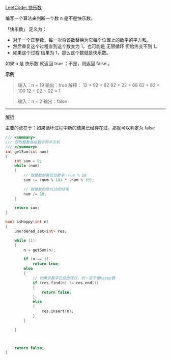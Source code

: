 [LeetCode: 快乐数](https://leetcode.cn/problems/happy-number/description/)

编写一个算法来判断一个数 n 是不是快乐数。

「快乐数」 定义为：
- 对于一个正整数，每一次将该数替换为它每个位置上的数字的平方和。
- 然后重复这个过程直到这个数变为 1，也可能是 无限循环 但始终变不到 1。
- 如果这个过程 结果为 1，那么这个数就是快乐数。

如果 n 是 快乐数 就返回 true ；不是，则返回 false 。

**示例**

>输入：n = 19
输出：true
解释：
12 + 92 = 82
82 + 22 = 68
62 + 82 = 100
12 + 02 + 02 = 1

>输入：n = 2
输出：false

---
[解析](https://programmercarl.com/0202.%E5%BF%AB%E4%B9%90%E6%95%B0.html)

主要的点在于：如果循环过程中新的结果已经存在过，那就可以判定为 false

```cpp
/// <summary>
/// 获取整数各位数字的平方和
/// </summary>
int getSum(int num)
{
    int sum = 0;
    while (num)
    {
        // 取整数的最低位数字：num % 10
        sum += (num % 10) * (num % 10); 

        // 取整数的除以10的结果
        num /= 10;
    }

    return sum;
}

bool isHappy(int n)
{
    unordered_set<int> res;

    while (1)
    {
        n = getSum(n);

        if (n == 1)
            return true;
        else
        {
            // 如果该数字已经出现过，则一定不是happy数
            if (res.find(n) != res.end())
            {
                return false;
            }
            else
            {
                res.insert(n);
            }
        }

    }



    return false;
}
```




